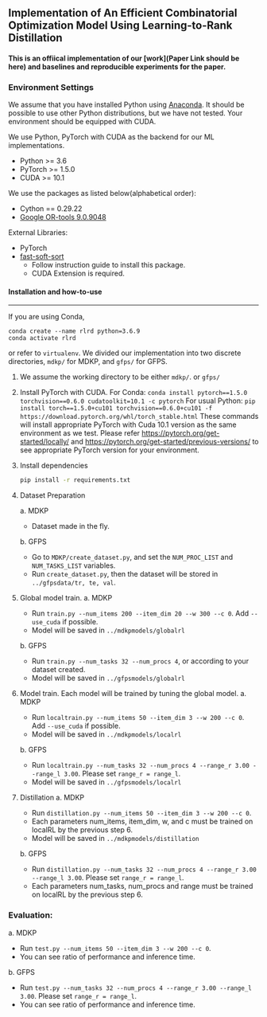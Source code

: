 ## Implementation of An Efficient Combinatorial Optimization Model Using Learning-to-Rank Distillation

#### This is an offiical implementation of our [work](Paper Link should be here) and baselines and reproducible experiments for the paper.

### Environment Settings
We assume that you have installed Python using [Anaconda](https://docs.anaconda.com/anaconda/install/). It should be possible to use other Python distributions, but we have not tested. Your environment should be equipped with CUDA.

We use Python, PyTorch with CUDA as the backend for our ML implementations.
   * Python >= 3.6
   * PyTorch >= 1.5.0
   * CUDA >= 10.1

We use the packages as listed below(alphabetical order):
   * Cython == 0.29.22
   * [Google OR-tools 9.0.9048](https://developers.google.com/optimization/install/python)


External Libraries:
* PyTorch
* [fast-soft-sort](https://github.com/google-research/fast-soft-sort)
  * Follow instruction guide to install this package.
  * CUDA Extension is required.

#### Installation and how-to-use
---------------

If you are using Conda,
```
conda create --name rlrd python=3.6.9
conda activate rlrd
```
or refer to `virtualenv`.
We divided our implementation into two discrete directories, `mdkp/` for MDKP, and `gfps/` for GFPS.

1. We assume the working directory to be either `mdkp/`. or `gfps/`


2. Install PyTorch with CUDA.
For Conda: `conda install pytorch==1.5.0 torchvision==0.6.0 cudatoolkit=10.1 -c pytorch`
For usual Python: `pip install torch==1.5.0+cu101 torchvision==0.6.0+cu101 -f https://download.pytorch.org/whl/torch_stable.html`
These commands will install appropriate PyTorch with Cuda 10.1 version as the same environment as we test.
Please refer https://pytorch.org/get-started/locally/ and https://pytorch.org/get-started/previous-versions/ to see appropriate PyTorch version for your environment.


3. Install dependencies
   ```bash
   pip install -r requirements.txt
   ```


4. Dataset Preparation

   a. MDKP
      - Dataset made in the fly.

   b. GFPS
      - Go to `MDKP/create_dataset.py`, and set the `NUM_PROC_LIST` and `NUM_TASKS_LIST` variables.
      - Run `create_dataset.py`, then the dataset will be stored in `../gfpsdata/tr, te, val`.


5. Global model train.
   a. MDKP
      - Run `train.py --num_items 200 --item_dim 20 --w 300 --c 0`. Add `--use_cuda` if possible.
      - Model will be saved in `../mdkpmodels/globalrl`

   b. GFPS
      - Run `train.py --num_tasks 32 --num_procs 4`, or according to your dataset created.
      - Model will be saved in `../gfpsmodels/globalrl`

6. Model train.
   Each model will be trained by tuning the global model.
   a. MDKP
      - Run `localtrain.py --num_items 50 --item_dim 3 --w 200 --c 0`. Add `--use_cuda` if possible.
      - Model will be saved in `../mdkpmodels/localrl`

   b. GFPS
      - Run `localtrain.py --num_tasks 32 --num_procs 4 --range_r 3.00 --range_l 3.00`. Please set `range_r = range_l`.
      - Model will be saved in `../gfpsmodels/localrl`

7. Distillation
   a. MDKP
      - Run `distillation.py --num_items 50 --item_dim 3 --w 200 --c 0`. 
      - Each parameters num_items, item_dim, w, and c must be trained on localRL by the previous step 6.
      - Model will be saved in `../mdkpmodels/distillation`
   
   b. GFPS
      - Run `distillation.py --num_tasks 32 --num_procs 4 --range_r 3.00 --range_l 3.00`. Please set `range_r = range_l`.
      - Each parameters num_tasks, num_procs and range must be trained on localRL by the previous step 6.



### Evaluation:
a. MDKP
   - Run `test.py --num_items 50 --item_dim 3 --w 200 --c 0`. 
   - You can see ratio of performance and inference time.
   
b. GFPS
   - Run `test.py --num_tasks 32 --num_procs 4 --range_r 3.00 --range_l 3.00`. Please set `range_r = range_l`. 
   - You can see ratio of performance and inference time.
   
